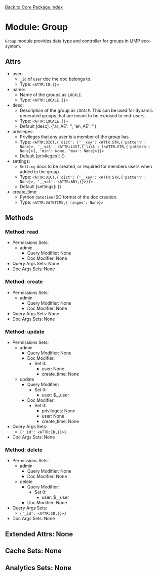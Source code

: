 [Back to Core Package Index](./README.md)

# Module: Group
`Group` module provides data type and controller for groups in LIMP eco-system.
## Attrs
* user:
  * `_id` of `User` doc the doc belongs to.
  * Type: `<ATTR:ID,{}>`
* name:
  * Name of the groups as `LOCALE`.
  * Type: `<ATTR:LOCALE,{}>`
* desc:
  * Description of the group as `LOCALE`. This can be used for dynamic generated groups that are meant to be exposed to end-users.
  * Type: `<ATTR:LOCALE,{}>`
  * Default [desc]: {'ar_AE': '', 'en_AE': ''}
* privileges:
  * Privileges that any user is a member of the group has.
  * Type: `<ATTR:DICT,{'dict': {'__key': <ATTR:STR,{'pattern': None}>, '__val': <ATTR:LIST,{'list': [<ATTR:STR,{'pattern': None}>], 'min': None, 'max': None}>}}>`
  * Default [privileges]: {}
* settings:
  * `Setting` docs to be created, or required for members users when added to the group.
  * Type: `<ATTR:DICT,{'dict': {'__key': <ATTR:STR,{'pattern': None}>, '__val': <ATTR:ANY,{}>}}>`
  * Default [settings]: {}
* create_time:
  * Python `datetime` ISO format of the doc creation.
  * Type: `<ATTR:DATETIME,{'ranges': None}>`
## Methods
### Method: read
* Permissions Sets:
  * admin
	* Query Modifier: None
	* Doc Modifier: None
* Query Args Sets: None
* Doc Args Sets: None
### Method: create
* Permissions Sets:
  * admin
	* Query Modifier: None
	* Doc Modifier: None
* Query Args Sets: None
* Doc Args Sets: None
### Method: update
* Permissions Sets:
  * admin
	* Query Modifier: None
	* Doc Modifier:
	  * Set 0:
		* user: None
		* create_time: None
  * update
	* Query Modifier:
	  * Set 0:
		* user: $__user
	* Doc Modifier:
	  * Set 0:
		* privileges: None
		* user: None
		* create_time: None
* Query Args Sets:
  * `{'_id': <ATTR:ID,{}>}`
* Doc Args Sets: None
### Method: delete
* Permissions Sets:
  * admin
	* Query Modifier: None
	* Doc Modifier: None
  * delete
	* Query Modifier:
	  * Set 0:
		* user: $__user
	* Doc Modifier: None
* Query Args Sets:
  * `{'_id': <ATTR:ID,{}>}`
* Doc Args Sets: None
## Extended Attrs: None
## Cache Sets: None
## Analytics Sets: None